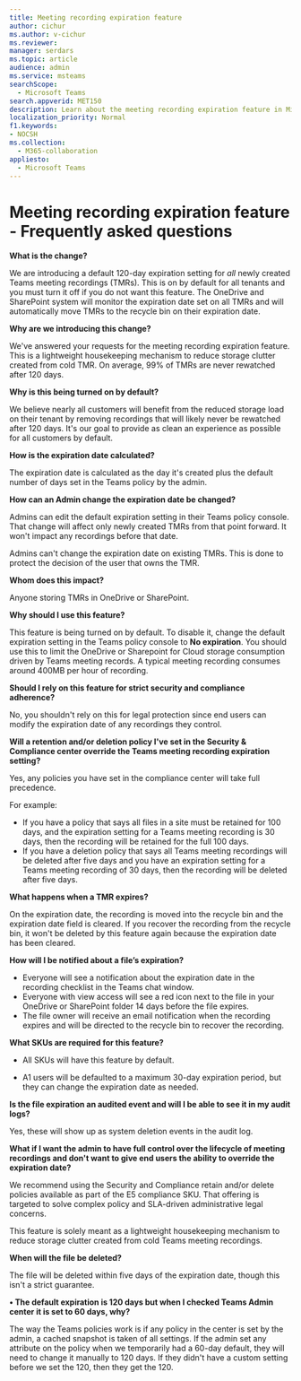 ```yaml
---
title: Meeting recording expiration feature
author: cichur
ms.author: v-cichur
ms.reviewer: 
manager: serdars
ms.topic: article
audience: admin
ms.service: msteams
searchScope:
  - Microsoft Teams
search.appverid: MET150
description: Learn about the meeting recording expiration feature in Microsoft Teams.
localization_priority: Normal
f1.keywords:
- NOCSH
ms.collection: 
  - M365-collaboration
appliesto: 
  - Microsoft Teams
---
```


# Meeting recording expiration feature - Frequently asked questions

**What is the change?**

We are introducing a default 120-day expiration setting for *all* newly created Teams meeting recordings (TMRs). This is on by default for all tenants and you must turn it off if you do not want this feature. The OneDrive and SharePoint system will monitor the expiration date set on all TMRs and will automatically move TMRs to the recycle bin on their expiration date.

**Why are we introducing this change?**

We've answered your requests for the meeting recording expiration feature. This is a lightweight housekeeping mechanism to reduce storage clutter created from cold TMR. On average, 99% of TMRs are never rewatched after 120 days.

**Why is this being turned on by default?**

We believe nearly all customers will benefit from the reduced storage load on their tenant by removing recordings that will likely never be rewatched after 120 days. It's our goal to provide as clean an experience as possible for all customers by default.

**How is the expiration date calculated?**

The expiration date is calculated as the day it's created plus the default number of days set in the Teams policy by the admin.

**How can an Admin change the expiration date be changed?**

Admins can edit the default expiration setting in their Teams policy console. That change will affect only newly created TMRs from that point forward. It won't impact any recordings before that date.

Admins can't change the expiration date on existing TMRs. This is done to protect the decision of the user that owns the TMR.

**Whom does this impact?**

Anyone storing TMRs in OneDrive or SharePoint.

**Why should I use this feature?**

This feature is being turned on by default. To disable it, change the default expiration setting in the Teams policy console to **No expiration**.
You should use this to limit the OneDrive or Sharepoint for Cloud storage consumption driven by Teams meeting records. A typical meeting recording consumes around 400MB per hour of recording.

**Should I rely on this feature for strict security and compliance adherence?**

No, you shouldn't rely on this for legal protection since end users can modify the expiration date of any recordings they control.

**Will a retention and/or deletion policy I've set in the Security & Compliance center override the Teams meeting recording expiration setting?**

Yes, any policies you have set in the compliance center will take full precedence.

For example:

- If you have a policy that says all files in a site must be retained for 100 days, and the expiration setting for a Teams meeting recording is 30 days, then the recording will be retained for the full 100 days.
- If you have a deletion policy that says all Teams meeting recordings will be deleted after five days and you have an expiration setting for a Teams meeting recording of 30 days, then the recording will be deleted after five days.

**What happens when a TMR expires?**

On the expiration date, the recording is moved into the recycle bin and the expiration date field is cleared. If you recover the recording from the recycle bin, it won't be deleted by this feature again because the expiration date has been cleared.

**How will I be notified about a file’s expiration?**

- Everyone will see a notification about the expiration date in the recording checklist in the Teams chat window.
- Everyone with view access will see a red icon next to the file in your OneDrive or SharePoint folder 14 days before the file expires.
- The file owner will receive an email notification when the recording expires and will be directed to the recycle bin to recover the recording.

**What SKUs are required for this feature?**

- All SKUs will have this feature by default.

- A1 users will be defaulted to a maximum 30-day expiration period, but they can change the expiration date as needed.

**Is the file expiration an audited event and will I be able to see it in my audit logs?**

Yes, these will show up as system deletion events in the audit log.

**What if I want the admin to have full control over the lifecycle of meeting recordings and don't want to give end users the ability to override the expiration date?**

We recommend using the Security and Compliance retain and/or delete policies available as part of the E5 compliance SKU. That offering is targeted to solve complex policy and SLA-driven administrative legal concerns.

This feature is solely meant as a lightweight housekeeping mechanism to reduce storage clutter created from cold Teams meeting recordings.

**When will the file be deleted?**

The file will be deleted within five days of the expiration date, though this isn't a strict guarantee.

**•	The default expiration is 120 days but when I checked Teams Admin center it is set to 60 days, why?**

The way the Teams policies work is if any policy in the center is set by the admin, a cached snapshot is taken of all settings. If the admin set any attribute on the policy when we temporarily had a 60-day default, they will need to change it manually to 120 days. If they didn't have a custom setting before we set the 120, then they get the 120.
